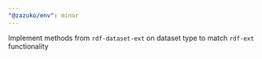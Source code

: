 ```yaml
---
"@zazuko/env": minor
---
```


Implement methods from `rdf-dataset-ext` on dataset type to match `rdf-ext` functionality

